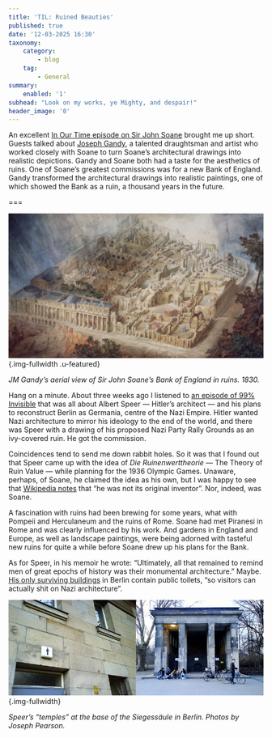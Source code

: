 ```yaml
---
title: 'TIL: Ruined Beauties'
published: true
date: '12-03-2025 16:30'
taxonomy:
    category:
        - blog
    tag:
        - General
summary:
    enabled: '1'
subhead: "Look on my works, ye Mighty, and despair!"
header_image: '0'
---
```


An excellent [In Our Time episode on Sir John Soane](https://www.bbc.co.uk/programmes/m0027jwv) brought me up short. Guests talked about [Joseph Gandy](https://www.apollo-magazine.com/joseph-gandy-john-soane/), a talented draughtsman and artist who worked closely with Soane to turn Soane’s architectural drawings into realistic depictions. Gandy and Soane both had a taste for the aesthetics of ruins. One of Soane’s greatest commissions was for a new Bank of England. Gandy transformed the architectural drawings into realistic paintings, one of which showed the Bank as a ruin, a thousand years in the future.

===

![Bird's eye view of a ruined building showing the interior architectural details with trees growing in some of the courtyards](Bank_of_England_ruin.jpeg?loading=lazy){.img-fullwidth .u-featured}
<figcaption style="font-style: italic;">JM Gandy’s aerial view of Sir John Soane’s Bank of England in ruins. 1830.</figcaption>

Hang on a minute. About three weeks ago I listened to [an episode of 99% Invisible](https://99percentinvisible.org/episode/616-the-nazi-block/) that was all about Albert Speer — Hitler’s architect — and his plans to reconstruct Berlin as Germania, centre of the Nazi Empire. Hitler wanted Nazi architecture to mirror his ideology to the end of the world, and there was Speer with a drawing of his proposed Nazi Party Rally Grounds as an ivy-covered ruin. He got the commission.

Coincidences tend to send me down rabbit holes. So it was that I found out that Speer came up with the idea of _Die Ruinenwerttheorie_ — The Theory of Ruin Value — while planning for the 1936 Olympic Games. Unaware, perhaps, of Soane, he claimed the idea as his own, but I was happy to see that [Wikipedia notes](https://en.wikipedia.org/wiki/Ruin_value) that “he was not its original inventor”. Nor, indeed, was Soane.

A fascination with ruins had been brewing for some years, what with Pompeii and Herculaneum and the ruins of Rome. Soane had met Piranesi in Rome and was clearly influenced by his work. And gardens in England and Europe, as well as landscape paintings, were being adorned with tasteful new ruins for quite a while before Soane drew up his plans for the Bank.

As for Speer, in his memoir he wrote: “Ultimately, all that remained to remind men of great epochs of history was their monumental architecture.” Maybe. [His only surviving buildings](https://needleberlin.com/2010/03/27/nazi-ruins-albert-speers-only-surviving-works-in-berlin/) in Berlin contain public toilets, “so visitors can actually shit on Nazi architecture”.

![Composite image. On the left, a plain stone facade with an illuminated gets' toil sign above a doorway. On the right, a stone building with four square columns, in front of which youths, some with bicycles, are lounging.](temples-speer.jpeg?loading=lazy){.img-fullwidth}
<figcaption style="font-style: italic;">Speer’s “temples” at the base of the Siegessäule in Berlin. Photos by Joseph Pearson.</figcaption>
